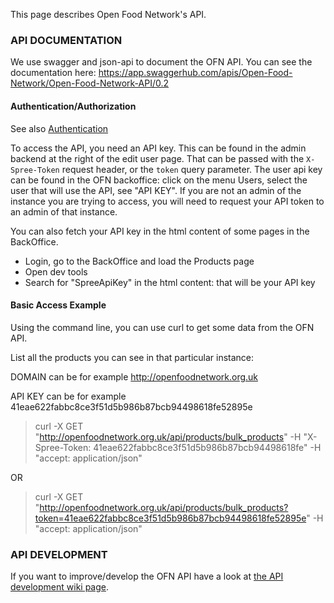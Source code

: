 This page describes Open Food Network's API.

### API DOCUMENTATION
We use swagger and json-api to document the OFN API. You can see the documentation here:
https://app.swaggerhub.com/apis/Open-Food-Network/Open-Food-Network-API/0.2

#### Authentication/Authorization

See also [Authentication](Authentication)

To access the API, you need an API key. This can be found in the admin
backend at the right of the edit user page. That can be passed with the
`X-Spree-Token` request header, or the `token` query parameter.
The user api key can be found in the OFN backoffice: click on the menu Users, select the user that will use the API, see "API KEY".
If you are not an admin of the instance you are trying to access, you will need to request your API token to an admin of that instance.

You can also fetch your API key in the html content of some pages in the BackOffice.
- Login, go to the BackOffice and load the Products page
- Open dev tools
- Search for "SpreeApiKey" in the html content: that will be your API key
 
#### Basic Access Example
Using the command line, you can use curl to get some data from the OFN API.

List all the products you can see in that particular instance:

DOMAIN can be for example http://openfoodnetwork.org.uk

API KEY can be for example 41eae622fabbc8ce3f51d5b986b87bcb94498618fe52895e

> curl -X GET "http://openfoodnetwork.org.uk/api/products/bulk_products" -H "X-Spree-Token: 41eae622fabbc8ce3f51d5b986b87bcb94498618fe" -H "accept: application/json"

OR

> curl -X GET "http://openfoodnetwork.org.uk/api/products/bulk_products?token=41eae622fabbc8ce3f51d5b986b87bcb94498618fe52895e" -H "accept: application/json"

### API DEVELOPMENT
If you want to improve/develop the OFN API have a look at [the API development wiki page](https://github.com/openfoodfoundation/openfoodnetwork/wiki/API-Development).

